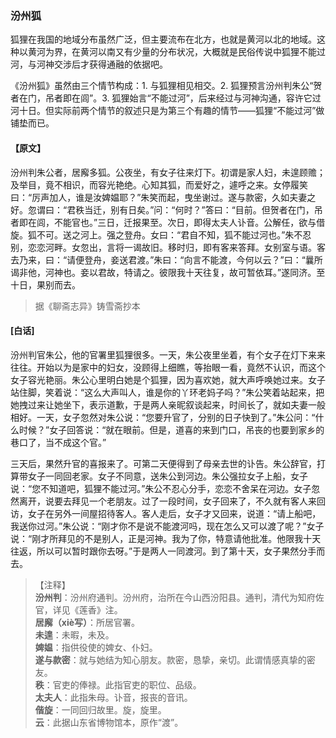<script type="text/javascript">
    var head = document.getElementsByTagName('head')[0];
    cssURL = '/public/liao.css';
    linkTag = document.createElement('link');
    linkTag.href = cssURL;
    linkTag.setAttribute('type','text/css');
    linkTag.setAttribute('rel','stylesheet');
    head.appendChild(linkTag);
</script>
### 汾州狐

狐狸在我国的地域分布虽然广泛，但主要流布在北方，也就是黄河以北的地域。这种以黄河为界，在黄河以南又有少量的分布状况，大概就是民俗传说中狐狸不能过河，与河神交涉后才获得通融的依据吧。

《汾州狐》虽然由三个情节构成：1. 与狐狸相见相交。2. 狐狸预言汾州判朱公“贺者在门，吊者即在闾”。3. 狐狸始言“不能过河”，后来经过与河神沟通，容许它过河十日。但实际前两个情节的叙述只是为第三个有趣的情节——狐狸“不能过河”做铺垫而已。

#### 【原文】
<section>
汾州判朱公者，居廨多狐。公夜坐，有女子往来灯下。初谓是家人妇，未遑顾赡；及举目，竟不相识，而容光艳绝。心知其狐，而爱好之，遽呼之来。女停履笑曰：“厉声加人，谁是汝婢媪耶？”朱笑而起，曳坐谢过。遂与款密，久如夫妻之好。忽谓曰：“君秩当迁，别有日矣。”问：“何时？”答曰：“目前。但贺者在门，吊者即在闾，不能官也。”三日，迁报果至。次日，即得太夫人讣音。公解任，欲与借旋。狐不可。送之河上。强之登舟。女曰：“君自不知，狐不能过河也。”朱不忍别，恋恋河畔。女忽出，言将一谒故旧。移时归，即有客来答拜。女别室与语。客去乃来，曰：“请便登舟，妾送君渡。”朱曰：“向言不能渡，今何以云？”曰：“曩所谒非他，河神也。妾以君故，特请之。彼限我十天往复，故可暂依耳。”遂同济。至十日，果别而去。

</section>

> 据《聊斋志异》铸雪斋抄本

#### [白话]
<aside>

汾州判官朱公，他的官署里狐狸很多。一天，朱公夜里坐着，有个女子在灯下来来往往。开始以为是家中的妇女，没顾得上细瞧，等抬眼一看，竟然不认识，而这个女子容光艳丽。朱公心里明白她是个狐狸，因为喜欢她，就大声呼唤她过来。女子站住脚，笑着说：“这么大声叫人，谁是你的丫环老妈子吗？”朱公笑着站起来，把她拽过来让她坐下，表示道歉，于是两人亲昵叙谈起来，时间长了，就如夫妻一般相好。一天，女子忽然对朱公说：“您要升官了，分别的日子快到了。”朱公问：“什么时候？”女子回答说：“就在眼前。但是，道喜的来到门口，吊丧的也要到家乡的巷口了，当不成这个官。”

三天后，果然升官的喜报来了。可第二天便得到了母亲去世的讣告。朱公辞官，打算带女子一同回老家。女子不同意，送朱公到河边。朱公强拉女子上船，女子说：“您不知道吧，狐狸不能过河。”朱公不忍心分手，恋恋不舍呆在河边。女子忽然离开，说要去拜见一个老朋友。过了一段时间，女子回来了，不久就有客人来回访，女子在另外一间屋招待客人。客人走后，女子才又回来，说道：“请上船吧，我送你过河。”朱公说：“刚才你不是说不能渡河吗，现在怎么又可以渡了呢？”女子说：“刚才所拜见的不是别人，正是河神。我为了你，特意请他批准。他限我十天往返，所以可以暂时跟你去呀。”于是两人一同渡河。到了第十天，女子果然分手而去。

</aside>

> 【注释】  
<b>汾州判</b>：汾州府通判。汾州府，治所在今山西汾阳县。通判，清代为知府佐官，详见《莲香》注。  
<b>居廨（xiè写）</b>：所居官署。  
<b>未遑</b>：未暇，未及。  
<b>婢媪</b>：指供役使的婢女、仆妇。  
<b>遂与款密</b>：就与她结为知心朋友。款密，恳挚，亲切。此谓情感真挚的密友。  
<b>秩</b>：官吏的俸禄。此指官吏的职位、品级。  
<b>太夫人</b>：此指朱母。讣音，报丧的音讯。  
<b>偕旋</b>：一同回归故里。旋，旋里。  
<b>云</b>：此据山东省博物馆本，原作“渡”。  
